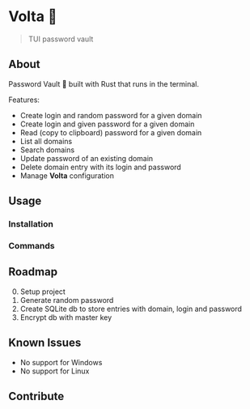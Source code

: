 # Volta 🔐

> TUI password vault

## About

Password Vault 🔐 built with Rust that runs in the terminal.

Features:

- Create login and random password for a given domain
- Create login and given password for a given domain
- Read (copy to clipboard) password for a given domain
- List all domains
- Search domains
- Update password of an existing domain
- Delete domain entry with its login and password
- Manage **Volta** configuration

## Usage

### Installation

### Commands

## Roadmap

0. Setup project
1. Generate random password
2. Create SQLite db to store entries with domain, login and password
3. Encrypt db with master key

## Known Issues

- No support for Windows
- No support for Linux

## Contribute

